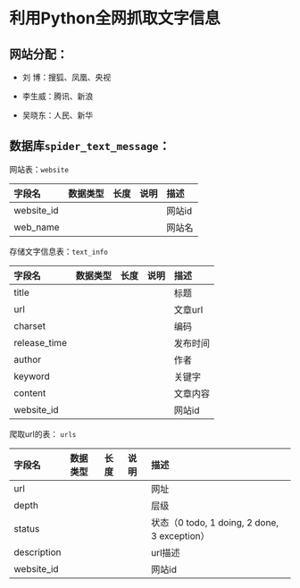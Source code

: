 # 利用Python全网抓取文字信息

网站分配：
-----

* 刘  博：搜狐、凤凰、央视

* 李生威：腾讯、新浪

* 吴晓东：人民、新华

数据库`spider_text_message`：
---

网站表：`website`

| 字段名              | 数据类型| 长度 | 说明       | 描述 |
|:-------------------|:-------|:----|:----------|:----|
|website_id|||| 网站id |
|web_name| | | | 网站名|


存储文字信息表：`text_info`

| 字段名              | 数据类型| 长度 | 说明       | 描述 |
|:-------------------|:-------|:----|:----------|:----|
|title||||标题|
|url||||文章url|
|charset||||编码|
|release_time||||发布时间|
|author||||作者|
|keyword||||关键字|
|content||||文章内容|
|website_id||||网站id|

爬取url的表： `urls`

| 字段名              | 数据类型| 长度 | 说明       | 描述 |
|:-------------------|:-------|:----|:----------|:----|
|url||||网址|
|depth||||层级|
|status||||状态（0 todo, 1 doing, 2 done, 3 exception）|
|description||||url描述|
|website_id||||网站id|




 